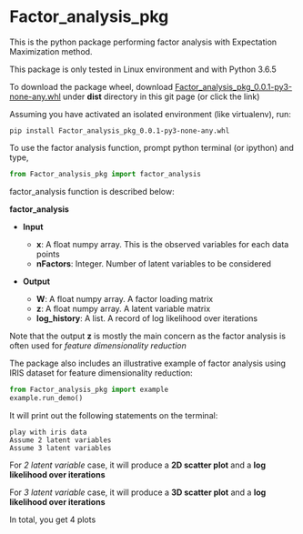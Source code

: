 # Factor_analysis_pkg

This is the python package performing factor analysis with Expectation Maximization method. 

This package is only tested in Linux environment and with Python 3.6.5

To download the package wheel, download [Factor_analysis_pkg_0.0.1-py3-none-any.whl](https://github.com/kdk411/Factor_analysis/blob/master/dist/Factor_analysis_pkg-0.0.1-py3-none-any.whl) under **dist** directory in this git page (or click the link)

Assuming you have activated an isolated environment (like virtualenv), run:

```
pip install Factor_analysis_pkg_0.0.1-py3-none-any.whl
```

To use the factor analysis function, prompt python terminal (or ipython) and type,

```python
from Factor_analysis_pkg import factor_analysis
```

factor_analysis function is described below:

**factor_analysis**
* **Input** 
	* **x**: A float numpy array. This is the observed variables for each data points 
	* **nFactors**: Integer. Number of latent variables to be considered

* **Output**
	* **W**: A float numpy array. A factor loading matrix
	* **z**: A float numpy array. A latent variable matrix
	* **log_history**: A list. A record of log likelihood over iterations

Note that the output **z** is mostly the main concern as the factor analysis is often used for *feature dimensionality reduction*

The package also includes an illustrative example of factor analysis using IRIS dataset for feature dimensionality reduction:

```python
from Factor_analysis_pkg import example
example.run_demo()
```

It will print out the following statements on the terminal:

```
play with iris data
Assume 2 latent variables
Assume 3 latent variables
```

For *2 latent variable* case, it will produce a **2D scatter plot** and a **log likelihood over iterations**

For *3 latent variable* case, it will produce a **3D scatter plot** and a **log likelihood over iterations**

In total, you get 4 plots